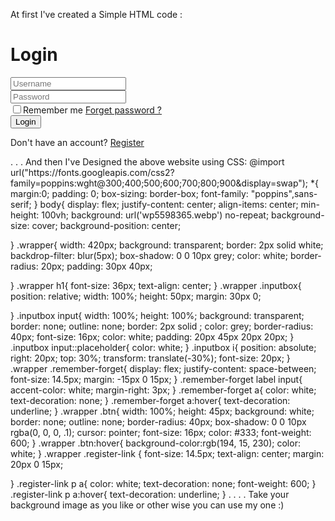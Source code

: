 At first I've created a Simple HTML code :
<!DOCTYPE html>
<html lang="en">
<head>
    <meta charset="UTF-8">
    <meta name="viewport" content="width=device-width, initial-scale=1.0">
    <title>login</title>
    <link rel="stylesheet" href="login.css">
    <link href='https://unpkg.com/boxicons@2.1.4/css/boxicons.min.css' rel='stylesheet'>
</head>
<body>
    <div class="wrapper">
        <form action="">
    <h1>Login</h1>
 <div class="inputbox"><input type="text" placeholder="Username" required><i class='bx bx-user'></i></div>
 <div class="inputbox"><input type="text" placeholder="Password" required><i class='bx bxs-lock-alt' ></i></div>
 <div class="remember-forget"><label><input type="checkbox">Remember me</label>
<a href="#">Forget password ?</a>
</div>
<button type="submit" class="btn">Login</button>
<div class="register-link">
    <p>Don't have an account?
        <a href="#">Register</a>
    </p>
</div>
        </form>
    </div>
</body>
</html>
.
.
.
And then I've Designed the above website using CSS:
@import url("https://fonts.googleapis.com/css2?family=poppins:wght@300;400;500;600;700;800;900&display=swap");
*{
    margin:0;
    padding: 0;
    box-sizing: border-box;
    font-family: "poppins",sans-serif;
}
body{
    display: flex;
    justify-content: center;
    align-items: center;
    min-height: 100vh;
background: url('wp5598365.webp') no-repeat;
background-size: cover;
background-position: center;

}
.wrapper{
    width: 420px;
    background: transparent;
    border: 2px solid white;
   backdrop-filter: blur(5px);
   box-shadow: 0 0 10px grey;
    color: white;
    border-radius: 20px;
    padding: 30px 40px;

}
.wrapper h1{
  font-size: 36px;
  text-align: center;
}
.wrapper .inputbox{
    position: relative;
    width: 100%;
    height: 50px;
    margin: 30px 0;

}
.inputbox input{
    width: 100%;
    height: 100%;
    background: transparent;
    border: none;
    outline: none;
    border: 2px solid ;
    color: grey;
    border-radius: 40px;
    font-size: 16px;
    color: white;
    padding: 20px 45px 20px 20px;
}
.inputbox input::placeholder{
    color: white;
}
.inputbox i{
    position: absolute;
    right: 20px;
    top: 30%;
    transform: translate(-30%);
    font-size: 20px;
}
.wrapper .remember-forget{
    display: flex;
    justify-content: space-between;
    font-size: 14.5px;
    margin: -15px 0 15px;
}
.remember-forget label input{
    accent-color: white;
    margin-right: 3px;
}
.remember-forget a{
    color: white;
    text-decoration: none;
}
.remember-forget a:hover{
    text-decoration: underline;
}
.wrapper .btn{
    width: 100%;
    height: 45px;
    background: white;
    border: none;
    outline: none;
    border-radius: 40px;
    box-shadow: 0 0 10px rgba(0, 0, 0, .1);
    cursor: pointer;
    font-size: 16px;
    color: #333;
    font-weight: 600;
}
.wrapper .btn:hover{
 background-color:rgb(194, 15, 230);
 color: white;
}
.wrapper .register-link {
    font-size: 14.5px;
    text-align: center;
    margin: 20px 0 15px;

}
.register-link p a{
    color: white;
    text-decoration: none;
    font-weight: 600;
}
.register-link p a:hover{
    text-decoration: underline;
}
.
.
.
.
Take your background image as you like or other wise you can use my one :) 
